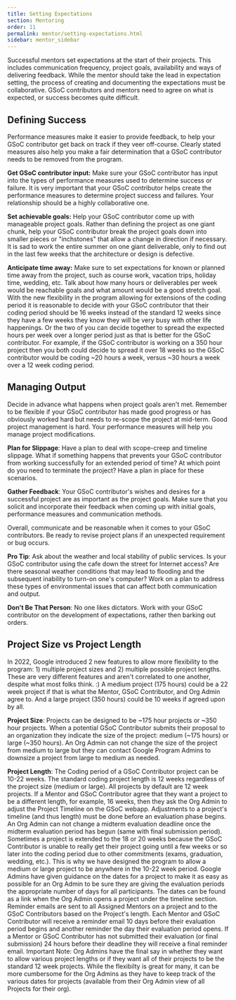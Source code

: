 ```yaml
---
title: Setting Expectations
section: Mentoring
order: 11
permalink: mentor/setting-expectations.html
sidebar: mentor_sidebar
---
```


Successful mentors set expectations at the start of their projects. This includes communication frequency, project goals, availability and ways of delivering feedback. While the mentor should take the lead in expectation setting, the process of creating and documenting the expectations must be collaborative. GSoC contributors and mentors need to agree on what is expected, or success becomes quite difficult.

## Defining Success

Performance measures make it easier to provide feedback, to help your GSoC contributor get back on track if they veer off-course. Clearly stated measures also help you make a fair determination that a GSoC contributor needs to be removed from the program.

**Get GSoC contributor input:** Make sure your GSoC contributor has input into the types of performance measures used to determine success or failure. It is very important that your GSoC contributor helps create the performance measures to determine project success and failures. Your relationship should be a highly collaborative one.

**Set achievable goals:** Help your GSoC contributor come up with manageable project goals. Rather than defining the project as one giant chunk, help your GSoC contributor break the project goals down into smaller pieces or "inchstones" that allow a change in direction if necessary. It is sad to work the entire summer on one giant deliverable, only to find out in the last few weeks that the architecture or design is defective.

**Anticipate time away:** Make sure to set expectations for known or planned time away from the project, such as course work, vacation trips, holiday time, wedding, etc. Talk about how many hours or deliverables per week would be reachable goals and what amount would be a good stretch goal. With the new flexibility in the program allowing for extensions of the coding period it is reasonable to decide with your GSoC contributor that their coding period should be 16 weeks instead of the standard 12 weeks since they have a few weeks they know they will be very busy with other life happenings. Or the two of you can decide together to spread the expected hours per week over a longer period just as that is better for the GSoC contributor. For example, if the GSoC contributor is working on a 350 hour project then you both could decide to spread it over 18 weeks so the GSoC contributor would be coding ~20 hours a week, versus ~30 hours a week over a 12 week coding period.

## Managing Output

Decide in advance what happens when project goals aren't met. Remember to be flexible if your GSoC contributor has made good progress or has obviously worked hard but needs to re-scope the project at mid-term. Good project management is hard. Your performance measures will help you manage project modifications.

**Plan for Slippage**: Have a plan to deal with scope-creep and timeline slippage. What if something happens that prevents your GSoC contributor from working successfully for an extended period of time? At which point do you need to terminate the project? Have a plan in place for these scenarios.

**Gather Feedback**: Your GSoC contributor's wishes and desires for a successful project are as important as the project goals. Make sure that you solicit and incorporate their feedback when coming up with initial goals, performance measures and communication methods.

Overall, communicate and be reasonable when it comes to your GSoC contributors. Be ready to revise project plans if an unexpected requirement or bug occurs.

**Pro Tip**: Ask about the weather and local stability of public services. Is your GSoC contributor using the cafe down the street for Internet access? Are there seasonal weather conditions that may lead to flooding and the subsequent inability to turn-on one's computer? Work on a plan to address these types of environmental issues that can affect both communication and output.

**Don't Be That Person**: No one likes dictators.  Work with your GSoC contributor on the development of expectations, rather then barking out orders.

## Project Size vs Project Length

In 2022, Google introduced 2 new features to allow more flexibility to the program: 1) multiple project sizes and 2) multiple possible project lengths. These are very different features and aren't correlated to one another, despite what most folks think. :) A medium project (175 hours) could be a 22 week project if that is what the Mentor,  GSoC Contributor, and Org Admin agree to. And a large project (350 hours) could be 10 weeks if agreed upon by all.

**Project Size**: Projects can be designed to be ~175 hour projects or ~350 hour projects. When a potential GSoC Contributor submits their proposal to an organization they indicate the size of the project: medium (~175 hours) or large (~350 hours). An Org Admin can not change the size of the project from medium to large but they can contact Google Program Admins to downsize a project from large to medium as needed.

**Project Length**:  The Coding period of a GSoC Contributor project can be 10-22 weeks. The standard coding project length is 12 weeks regardless of the project size (medium or large). 
All projects by default are 12 week projects. If a Mentor and GSoC Contributor agree that they want a project to be a different length, for example, 16 weeks, then they ask the Org Admin to adjust the Project Timeline on the GSoC webapp. Adjustments to a project's timeline (and thus length) must be done before an evaluation phase begins. An Org Admin can not change a midterm evaluation deadline once the midterm evaluation period has begun (same with final submission period).
Sometimes a project is extended to the 18 or 20 weeks because the GSoC Contributor is unable to really get their project going until a few weeks or so later into the coding period due to other commitments (exams, graduation, wedding, etc.). This is why we have designed the program to allow a medium or large project to be anywhere in the 10-22 week period. 
Google Admins have given guidance on the dates for a project to make it as easy as possible for an Org Admin to be sure they are giving the evaluation periods the appropriate number of days for all participants. The dates can be found as a link when the Org Admin opens a project under the timeline section. 
Reminder emails are sent to all Assigned Mentors on a project and to the GSoC Contributors based on the Project's length. Each Mentor and GSoC Contributor will receive a reminder email 10 days before their evaluation period begins and another reminder the day their evaluation period opens. If a Mentor or GSoC Contributor has not submitted their evaluation (or final submission) 24 hours before their deadline they will receive a final reminder email. 
Important Note: Org Admins have the final say in whether they want to allow various project lengths or if they want all of their projects to be the standard 12 week projects. While the flexibilty is great for many, it can be more cumbersome for the Org Admins as they have to keep track of the various dates for projects (available from their Org Admin view of all Projects for their org). 
